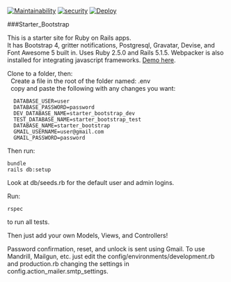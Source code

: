 [![Maintainability](https://api.codeclimate.com/v1/badges/d6cdf645170376983e50/maintainability)](https://codeclimate.com/github/jason-hobbs/starter_bootstrap_devise/maintainability)
[![security](https://hakiri.io/github/jason-hobbs/starter_bootstrap_devise/master.svg)](https://hakiri.io/github/jason-hobbs/starter_bootstrap_devise/master)
[![Deploy](https://www.herokucdn.com/deploy/button.svg)](https://heroku.com/deploy)

###Starter_Bootstrap

This is a starter site for Ruby on Rails apps.  
It has Bootstrap 4, gritter notifications, Postgresql, Gravatar, Devise,
and Font Awesome 5 built in.
Uses Ruby 2.5.0 and Rails 5.1.5.
Webpacker is also installed for integrating javascript frameworks.
[Demo here](http://starter-bootstrap-devise.herokuapp.com).  

Clone to a folder, then:  
&nbsp;&nbsp;Create a file in the root of the folder named: .env  
&nbsp;&nbsp;copy and paste the following with any changes you want:  

```
  DATABASE_USER=user
  DATABASE_PASSWORD=password
  DEV_DATABASE_NAME=starter_bootstrap_dev
  TEST_DATABASE_NAME=starter_bootstrap_test
  DATABASE_NAME=starter_bootstrap
  GMAIL_USERNAME=user@gmail.com
  GMAIL_PASSWORD=password
```
Then run:

```
bundle
rails db:setup
```

Look at db/seeds.rb for the default user and admin logins.

Run:
```
rspec
```
to run all tests.

Then just add your own Models, Views, and Controllers!


Password confirmation, reset, and unlock is sent using Gmail.  To use Mandrill, Mailgun, etc. just
edit the config/environments/development.rb and production.rb changing the
settings in config.action_mailer.smtp_settings.
